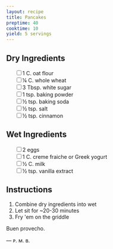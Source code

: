 ```yaml
---
layout: recipe
title: Pancakes
preptime: 40
cooktime: 10
yield: 5 servings
---
```

## Dry Ingredients
<ul style="list-style:none">
  <li><input type="checkbox"/>1 C. oat flour</li>
  <li><input type="checkbox"/>¼ C. whole wheat</li>
  <li><input type="checkbox"/>3 Tbsp. white sugar</li>
  <li><input type="checkbox"/>1 tsp. baking powder</li>
  <li><input type="checkbox"/>½ tsp. baking soda</li>
  <li><input type="checkbox"/>½ tsp. salt</li>
  <li><input type="checkbox"/>½ tsp. cinnamon</li>
</ul>

## Wet Ingredients
<ul style="list-style:none">
  <li><input type="checkbox"/>2 eggs</li>
  <li><input type="checkbox"/>1 C. creme fraiche or Greek yogurt</li>
  <li><input type="checkbox"/>½ C. milk</li>
  <li><input type="checkbox"/>½ tsp. vanilla extract </li>
</ul>

## Instructions
1. Combine dry ingredients into wet
2. Let sit for ~20-30 minutes
3. Fry 'em on the griddle

Buen provecho.

— ᴘ. ᴍ. ʙ.